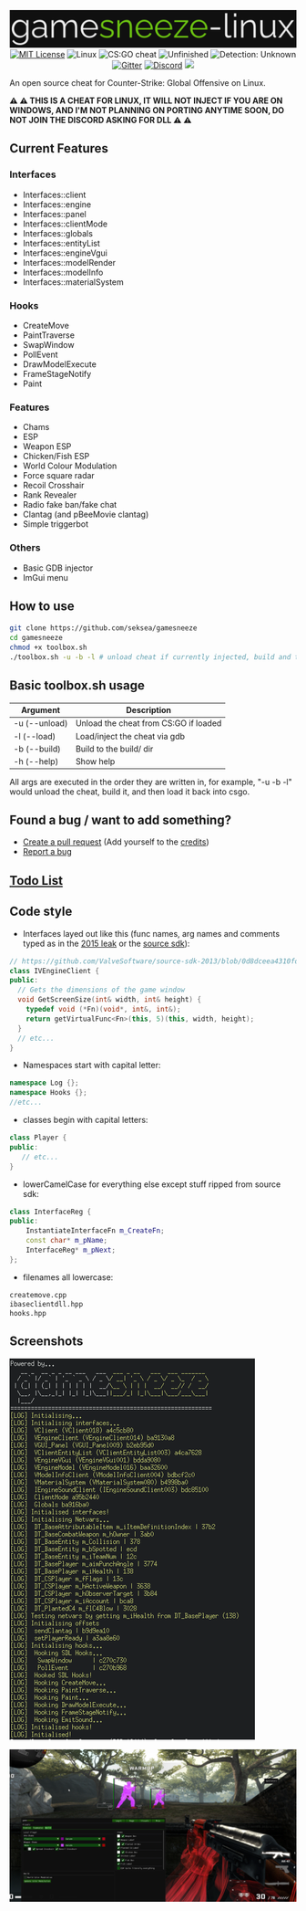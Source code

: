 <p align="center">
  <img src="/res/logo.png" alt="gamesneeze-linux">
  <a href="/LICENSE"><img src="https://img.shields.io/badge/License-MIT-green.svg" alt="MIT License"></a>
  <a><img src="https://img.shields.io/badge/OS-Linux-green.svg" alt="Linux"></a>
  <a><img src="https://img.shields.io/badge/Cheat-CS:GO-green.svg" alt="CS:GO cheat"></a>
  <a><img src="https://img.shields.io/badge/State-Unfinished-red.svg" alt="Unfinished"></a>
  <a><img src="https://img.shields.io/badge/Detection-Undetected-green.svg" alt="Detection: Unknown"></a>
  <a href="https://gitter.im/gamesneeze/community?utm_source=share-link&utm_medium=link&utm_campaign=share-link"><img src="https://img.shields.io/badge/Chat-Gitter-green.svg" alt="Gitter"></a>
  <a href="https://discord.gg/SCHsWHFJMb"><img src="https://img.shields.io/badge/Chat-Discord-blue.svg" alt="Discord"></a>
  <a href="https://www.codacy.com/gh/seksea/gamesneeze/dashboard?utm_source=github.com&amp;utm_medium=referral&amp;utm_content=seksea/gamesneeze&amp;utm_campaign=Badge_Grade"><img src="https://app.codacy.com/project/badge/Grade/70f6318d02f2442ba898a9b483c1f547"/></a>
</p>

An open source cheat for Counter-Strike: Global Offensive on Linux.

**:warning: :warning: THIS IS A CHEAT FOR LINUX, IT WILL NOT INJECT IF YOU ARE ON WINDOWS, AND I'M NOT PLANNING ON PORTING ANYTIME SOON, DO NOT JOIN THE DISCORD ASKING FOR DLL :warning: :warning:**

## Current Features

### Interfaces

  - Interfaces::client
  - Interfaces::engine
  - Interfaces::panel
  - Interfaces::clientMode
  - Interfaces::globals
  - Interfaces::entityList
  - Interfaces::engineVgui
  - Interfaces::modelRender
  - Interfaces::modelInfo
  - Interfaces::materialSystem

### Hooks

  - CreateMove
  - PaintTraverse
  - SwapWindow
  - PollEvent
  - DrawModelExecute
  - FrameStageNotify
  - Paint

### Features

  - Chams
  - ESP
  - Weapon ESP
  - Chicken/Fish ESP
  - World Colour Modulation
  - Force square radar
  - Recoil Crosshair
  - Rank Revealer
  - Radio fake ban/fake chat
  - Clantag (and pBeeMovie clantag)
  - Simple triggerbot

### Others

  - Basic GDB injector
  - ImGui menu

## How to use

```sh
git clone https://github.com/seksea/gamesneeze
cd gamesneeze
chmod +x toolbox.sh
./toolbox.sh -u -b -l # unload cheat if currently injected, build and then load, use -h for help
```

## Basic toolbox.sh usage

| Argument          | Description                           |
| ----------------- | ------------------------------------- |
| -u (--unload)     | Unload the cheat from CS:GO if loaded |
| -l (--load)       | Load/inject the cheat via gdb         |
| -b (--build)      | Build to the build/ dir               |
| -h (--help)       | Show help                             |

All args are executed in the order they are written in, for example, "-u -b -l" would unload the cheat, build it, and then load it back into csgo.

## Found a bug / want to add something?

  - [Create a pull request](https://github.com/seksea/gamesneeze/compare) (Add yourself to the [credits](src/core/menu/tabs/misc.cpp#L10))
  - [Report a bug](https://github.com/seksea/gamesneeze/issues/new)

## [Todo List](https://github.com/seksea/gamesneeze/projects/1)

## Code style

  - Interfaces layed out like this (func names, arg names and comments typed as in the [2015 leak](https://github.com/perilouswithadollarsign/cstrike15_src) or the [source sdk](https://github.com/ValveSoftware/source-sdk-2013)):

```cpp
// https://github.com/ValveSoftware/source-sdk-2013/blob/0d8dceea4310fde5706b3ce1c70609d72a38efdf/sp/src/public/cdll_int.h#L194
class IVEngineClient {
public:
  // Gets the dimensions of the game window
  void GetScreenSize(int& width, int& height) {
    typedef void (*Fn)(void*, int&, int&);
    return getVirtualFunc<Fn>(this, 5)(this, width, height);
  }
  // etc...
}
```

  - Namespaces start with capital letter:

```cpp
namespace Log {};
namespace Hooks {};
//etc...
```

  - classes begin with capital letters:

 ```cpp
class Player {
public:
    // etc...
}
```

  - lowerCamelCase for everything else except stuff ripped from source sdk:

```cpp
class InterfaceReg {
public:
    InstantiateInterfaceFn m_CreateFn;
    const char* m_pName;
    InterfaceReg* m_pNext;
};
```

  - filenames all lowercase:

```
createmove.cpp
ibaseclientdll.hpp
hooks.hpp
```

## Screenshots

![Console Output](res/console.png)

![Choms Output](res/chams.png)
